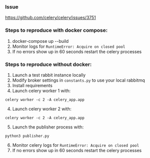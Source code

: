 ### Issue
https://github.com/celery/celery/issues/3751

### Steps to reproduce with docker compose:
1. docker-compose up --build
2. Monitor logs for `RuntimeError: Acquire on closed pool`
3. If no errors show up in 60 seconds restart the celery processes

### Steps to reproduce without docker:
1. Launch a test rabbit instance locally
2. Modify broker settings in `constants.py` to use your local rabbitmq
3. Install requirements
3. Launch celery worker 1 with:
```
celery worker -c 2 -A celery_app.app
```
4. Launch celery worker 2 with:
```
celery worker -c 2 -A celery_app.app
```
5. Launch the publisher process with:
```
python3 publisher.py
```
6. Monitor celery logs for `RuntimeError: Acquire on closed pool`
7. If no errors show up in 60 seconds restart the celery processes
